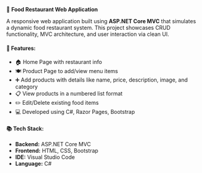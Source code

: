 
📌 **Food Restaurant Web Application**

A responsive web application built using **ASP.NET Core MVC** that simulates a dynamic food restaurant system. This project showcases CRUD functionality, MVC architecture, and user interaction via clean UI.

#### 🔧 **Features:**

* 🏠 Home Page with restaurant info
* 🍽 Product Page to add/view menu items
* ➕ Add products with details like name, price, description, image, and category
* 📋 View products in a numbered list format
* ✏️ Edit/Delete existing food items
* 💻 Developed using C#, Razor Pages, Bootstrap

#### 📚 **Tech Stack:**

* **Backend:** ASP.NET Core MVC
* **Frontend:** HTML, CSS, Bootstrap
* **IDE:** Visual Studio Code
* **Language:** C#



